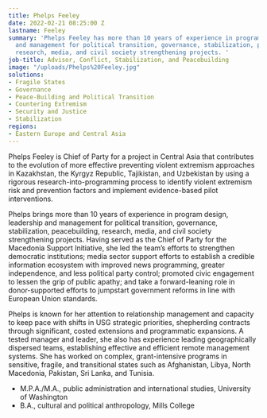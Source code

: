 ```yaml
---
title: Phelps Feeley
date: 2022-02-21 08:25:00 Z
lastname: Feeley
summary: 'Phelps Feeley has more than 10 years of experience in program design, leadership
  and management for political transition, governance, stabilization, peacebuilding,
  research, media, and civil society strengthening projects. '
job-title: Advisor, Conflict, Stabilization, and Peacebuilding
image: "/uploads/Phelps%20Feeley.jpg"
solutions:
- Fragile States
- Governance
- Peace-Building and Political Transition
- Countering Extremism
- Security and Justice
- Stabilization
regions:
- Eastern Europe and Central Asia
---
```


Phelps Feeley is Chief of Party for a project in Central Asia that contributes to the evolution of more effective preventing violent extremism approaches in Kazakhstan, the Kyrgyz Republic, Tajikistan, and Uzbekistan by using a rigorous research-into-programming process to identify violent extremism risk and prevention factors and implement evidence-based pilot interventions. 

Phelps brings more than 10 years of experience in program design, leadership and management for political transition, governance, stabilization, peacebuilding, research, media, and civil society strengthening projects. Having served as the Chief of Party for the Macedonia Support Initiative, she led the team’s efforts to strengthen democratic institutions; media sector support efforts to establish a credible information ecosystem with improved news programming, greater independence, and less political party control; promoted civic engagement to lessen the grip of public apathy; and take a forward-leaning role in donor-supported efforts to jumpstart government reforms in line with European Union standards.

Phelps is known for her attention to relationship management and capacity to keep pace with shifts in USG strategic priorities, shepherding contracts through significant, costed extensions and programmatic expansions.  A tested manager and leader, she also has experience leading geographically dispersed teams, establishing effective and efficient remote management systems. She has worked on complex, grant-intensive programs in sensitive, fragile, and transitional states such as Afghanistan, Libya, North Macedonia, Pakistan, Sri Lanka, and Tunisia. 

* M.P.A./M.A., public administration and international studies, University of Washington
* B.A., cultural and political anthropology, Mills College
